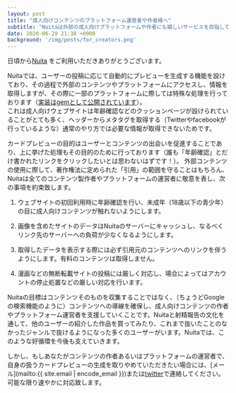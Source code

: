 ```yaml
---
layout: post
title: "成人向けコンテンツのプラットフォーム運営者や作者様へ"
subtitle: "Nuitaは外部の成人向けプラットフォームや作者にも嬉しいサービスを目指しております。"
date: 2020-06-29 21:38 +0900
background: '/img/posts/for_creators.png'
---
```


日頃から[Nuita](https://nuita.net) をご利用いただきありがとうございます。

Nuitaでは、ユーザーの投稿に応じて自動的にプレビューを生成する機能を設けており、その過程で外部のコンテンツやプラットフォームにアクセスし、情報を取得しますが、その際に一部のプラットフォームに際しては特殊な処理を行っております（[実装はgemとして公開されています](https://github.com/nuita/panchira)）。  
これは成人向けウェブサイトは年齢確認などのクッションページが設けられていることがとても多く、ヘッダーからメタタグを取得する（Twitterやfacebookが行っているような）通常のやり方では必要な情報が取得できないためです。

カードプレビューの目的はユーザーとコンテンツの出会いを促進することであり、上に挙げた処理もその目的のために行っております（誰も「年齢確認」とだけ書かれたリンクをクリックしたいとは思わないはずです！）。
外部コンテンツの使用に際して、著作権法に定められた「引用」の範囲を守ることはもちろん、Nuitaは全てのコンテンツ製作者やプラットフォームの運営者に敬意を表し、次の事項を約束致します。

1. ウェブサイトの初回利用時に年齢確認を行い、未成年（18歳以下の青少年）の目に成人向けコンテンツが触れないようにします。

1. 画像を含めたサイトのデータはNuitaのサーバーにキャッシュし、なるべくリンク先のサーバーへの負荷が少なくなるようにします。

1. 取得したデータを表示する際には必ず引用元のコンテンツへのリンクを伴うようにします。有料のコンテンツは取得しません。

1. 漫画などの無断転載サイトの投稿には厳しく対応し、場合によってはアカウントの停止処置などの厳しい対応を行います。

Nuitaの目標はコンテンツそのものを収集することではなく、（ちょうどGoogleの検索機能のように）コンテンツへの導線を確保し、成人向けコンテンツの作者やプラットフォーム運営者を支援していくことです。Nuitaと射精報告の文化を通して、他のユーザーの紹介した作品を買ってみたり、これまで抜いたことのなかったジャンルで抜けるようになった多くのユーザーがいます。Nuitaでは、このような好循環を今後も支えていきます。

しかし、もしあなたがコンテンツの作者あるいはプラットフォームの運営者で、自身の扱うカードプレビューの生成を取りやめていただきたい場合には、[メール](mailto:{{ site.email | encode_email }})または[twitter](https://twitter.com/nuita_net)で連絡してください。可能な限り速やかに対応致します。